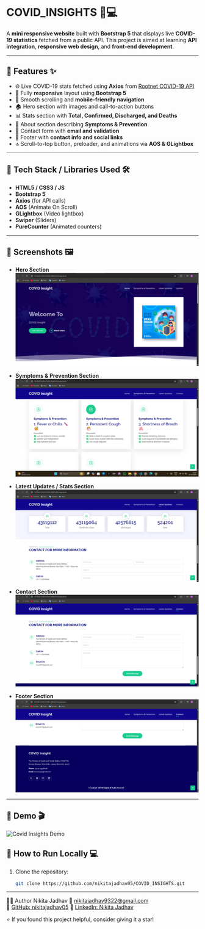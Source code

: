 # COVID_INSIGHTS 🦠💻

A **mini responsive website** built with **Bootstrap 5** that displays live **COVID-19 statistics** fetched from a public API. This project is aimed at learning **API integration**, **responsive web design**, and **front-end development**.

---

## 🔹 Features ✨

- 🌐 Live COVID-19 stats fetched using **Axios** from [Rootnet COVID-19 API](https://api.rootnet.in/covid19-in/stats/latest)
- 📱 Fully **responsive** layout using **Bootstrap 5**
- 🧭 Smooth scrolling and **mobile-friendly navigation**
- 🏠 Hero section with images and call-to-action buttons
- 📊 Stats section with **Total, Confirmed, Discharged, and Deaths**
- 💉 About section describing **Symptoms & Prevention**
- 📧 Contact form with **email and validation**
- 🦶 Footer with **contact info and social links**
- 🔝 Scroll-to-top button, preloader, and animations via **AOS & GLightbox**

---

## 🔹 Tech Stack / Libraries Used 🛠️

- **HTML5 / CSS3 / JS**
- **Bootstrap 5**
- **Axios** (for API calls)
- **AOS** (Animate On Scroll)
- **GLightbox** (Video lightbox)
- **Swiper** (Sliders)
- **PureCounter** (Animated counters)

---

## 🔹 Screenshots 🖼️
- **Hero Section**  
  ![Hero Section](Assets/img/HeroSection_screenshot.png)

- **Symptoms & Prevention Section**  
  ![Symptoms & Prevention](Assets/img/SymtomsandPrevention_screenshot.png)

- **Latest Updates / Stats Section**  
  ![Latest Updates](Assets/img/LatestUpdates_screenshot.png)

- **Contact Section**  
  ![Contact Section](Assets/img/ContactSection_screenshot.png)

- **Footer Section**  
  ![Footer Section](Assets/img/FooterSection_screenshot.png)

---



## 🔹 Demo 🎬

![Covid Insights Demo](Assets/gif/Covid_Insights.gif)

## 🔹 How to Run Locally 💻

1. Clone the repository:
   ```bash
   git clone https://github.com/nikitajadhav05/COVID_INSIGHTS.git


---
   
🙋‍♀️ Author
Nikita Jadhav
📧 [nikitajadhav9322@gmail.com](mailto:nikitajadhav9322@gmail.com)  
🔗 [GitHub: nikitajadhav05](https://github.com/nikitajadhav05)
🔗 [LinkedIn: Nikita Jadhav](https://www.linkedin.com/in/nikita-jadhav-899867316)





⭐ If you found this project helpful, consider giving it a star!
